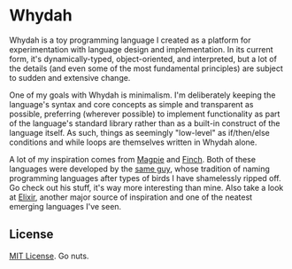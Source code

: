 Whydah
=======================================

Whydah is a toy programming language I created as a platform for experimentation with language design and implementation. In its current form, it's dynamically-typed, object-oriented, and interpreted, but a lot of the details (and even some of the most fundamental principles) are subject to sudden and extensive change.

One of my goals with Whydah is minimalism. I'm deliberately keeping the language's syntax and core concepts as simple and transparent as possible, preferring (wherever possible) to implement functionality as part of the language's standard library rather than as a built-in construct of the language itself. As such, things as seemingly "low-level" as if/then/else conditions and while loops are themselves written in Whydah alone.

A lot of my inspiration comes from [Magpie](http://github.com/munificent/magpie) and [Finch](http://github.com/munificent/finch). Both of these languages were developed by the [same guy](http://github.com/munificent), whose tradition of naming programming languages after types of birds I have shamelessly ripped off. Go check out his stuff, it's way more interesting than mine. Also take a look at [Elixir](http://elixir-lang.org), another major source of inspiration and one of the neatest emerging languages I've seen.

License
---------------------------------------

[MIT License](http://opensource.org/licenses/MIT). Go nuts.
